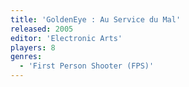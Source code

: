 ```yaml
---
title: 'GoldenEye : Au Service du Mal'
released: 2005
editor: 'Electronic Arts'
players: 8
genres:
  - 'First Person Shooter (FPS)'
---
```


